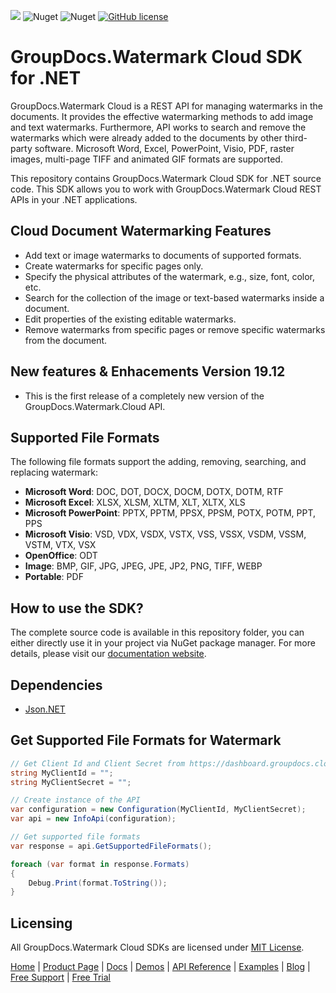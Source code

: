 ![](https://img.shields.io/badge/api-v1.0-lightgrey) ![Nuget](https://img.shields.io/nuget/v/GroupDocs.watermark-Cloud) ![Nuget](https://img.shields.io/nuget/dt/GroupDocs.watermark-Cloud) [![GitHub license](https://img.shields.io/github/license/groupdocs-watermark-cloud/groupdocs-watermark-cloud-dotnet)](https://github.com/groupdocs-watermark-cloud/groupdocs-watermark-cloud-dotnet/blob/master/LICENSE)

# GroupDocs.Watermark Cloud SDK for .NET
GroupDocs.Watermark Cloud is a REST API for managing watermarks in the documents. It provides the effective watermarking methods to add image and text watermarks. Furthermore, API works to search and remove the watermarks which were already added to the documents by other third-party software. Microsoft Word, Excel, PowerPoint, Visio, PDF, raster images, multi-page TIFF and animated GIF formats are supported.

This repository contains GroupDocs.Watermark Cloud SDK for .NET source code. This SDK allows you to work with GroupDocs.Watermark Cloud REST APIs in your .NET applications.

## Cloud Document Watermarking Features

- Add text or image watermarks to documents of supported formats.
- Create watermarks for specific pages only.
- Specify the physical attributes of the watermark, e.g., size, font, color, etc.
- Search for the collection of the image or text-based watermarks inside a document.
- Edit properties of the existing editable watermarks.
- Remove watermarks from specific pages or remove specific watermarks from the document.

## New features & Enhacements Version 19.12

- This is the first release of a completely new version of the GroupDocs.Watermark.Cloud API.

## Supported File Formats
The following file formats support the adding, removing, searching, and replacing watermark:

- **Microsoft Word**: DOC, DOT, DOCX, DOCM, DOTX, DOTM, RTF
- **Microsoft Excel**: XLSX, XLSM, XLTM, XLT, XLTX, XLS
- **Microsoft PowerPoint**: PPTX, PPTM, PPSX, PPSM, POTX, POTM, PPT, PPS
- **Microsoft Visio**: VSD, VDX, VSDX, VSTX, VSS, VSSX, VSDM, VSSM, VSTM, VTX, VSX
- **OpenOffice**: ODT
- **Image**: BMP, GIF, JPG, JPEG, JPE, JP2, PNG, TIFF, WEBP
- **Portable**: PDF
## How to use the SDK?
The complete source code is available in this repository folder, you can either directly use it in your project via NuGet package manager. For more details, please visit our [documentation website](https://docs.groupdocs.cloud/watermark/available-sdks/).

## Dependencies
- [Json.NET](https://www.nuget.org/packages/Newtonsoft.Json)


## Get Supported File Formats for Watermark

```csharp
// Get Client Id and Client Secret from https://dashboard.groupdocs.cloud
string MyClientId = "";
string MyClientSecret = "";

// Create instance of the API
var configuration = new Configuration(MyClientId, MyClientSecret);
var api = new InfoApi(configuration);

// Get supported file formats
var response = api.GetSupportedFileFormats();

foreach (var format in response.Formats)
{
	Debug.Print(format.ToString());
}
```

## Licensing
All GroupDocs.Watermark Cloud SDKs are licensed under [MIT License](LICENSE).

[Home](https://www.groupdocs.cloud/) | [Product Page](https://products.groupdocs.cloud/watermark/net) | [Docs](https://docs.groupdocs.cloud/watermark/) | [Demos](https://products.groupdocs.app/watermark/family) | [API Reference](https://apireference.groupdocs.cloud/watermark/) | [Examples](https://github.com/groupdocs-watermark-cloud/groupdocs-watermark-cloud-dotnet-samples) | [Blog](https://blog.groupdocs.cloud/category/watermark/) | [Free Support](https://forum.groupdocs.cloud/c/watermark) | [Free Trial](https://purchase.groupdocs.cloud/trial)
